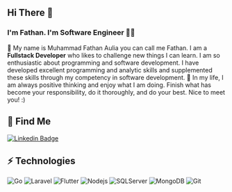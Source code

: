 ## Hi There 👋
### I'm Fathan. I'm Software Engineer ✌🏻

🌴
My name is Muhammad Fathan Aulia you can call me Fathan. I am a ****Fullstack Developer**** who likes to challenge new things I can learn. I am so enthusiastic about programming and software development. I have developed excellent programming and analytic skills and supplemented these skills through my competency in software development.
🎯
In my life, I am always positive thinking and enjoy what I am doing. Finish what has become your responsibility, do it thoroughly, and do your best.
Nice to meet you! :)

## 👀 Find Me
[![Linkedin Badge](https://img.shields.io/badge/-muhammadfathana-blue?style=flat-square&logo=Linkedin&logoColor=white&link=https://www.linkedin.com/in/muhammadfathana/)](https://www.linkedin.com/in/muhammadfathana/)

## ⚡️ Technologies

![Go](https://img.shields.io/badge/-Go-black?style=flat-square&logo=Go)
![Laravel](https://img.shields.io/badge/-Laravel-black?style=flat-square&logo=laravel)
![Flutter](https://img.shields.io/badge/-flutter-black?style=flat-square&logo=flutter)
![Nodejs](https://img.shields.io/badge/-Nodejs-black?style=flat-square&logo=Node.js)
![SQLServer](https://img.shields.io/badge/-SQLServer-black?style=flat-square&logo=microsoft-sql-server)
![MongoDB](https://img.shields.io/badge/-MongoDB-black?style=flat-square&logo=mongodb)
![Git](https://img.shields.io/badge/-Git-black?style=flat-square&logo=git)
<!-- ![Github Stats](https://github-readme-stats.vercel.app/api?username=akhtarfath&count_private=true&show_icons=true&include_all_commits=true) -->
<!-- ![Top Langs](https://github-readme-stats.vercel.app/api/top-langs/?username=akhtarfath&hide=TeX&layout=compact) -->
<!-- ![Visitor Badge](https://visitor-badge.laobi.icu/badge?page_id=akhtarfath.akhtarfath) -->
